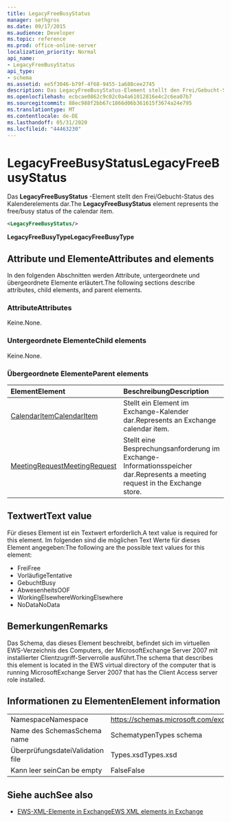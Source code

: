 ```yaml
---
title: LegacyFreeBusyStatus
manager: sethgros
ms.date: 09/17/2015
ms.audience: Developer
ms.topic: reference
ms.prod: office-online-server
localization_priority: Normal
api_name:
- LegacyFreeBusyStatus
api_type:
- schema
ms.assetid: ee5f3046-b79f-4f68-9455-1a688cee2745
description: Das LegacyFreeBusyStatus-Element stellt den Frei/Gebucht-Status des Kalenderelements dar.
ms.openlocfilehash: ecbcae0862c9c02c0a4a61012816e4c2c6ea07b7
ms.sourcegitcommit: 88ec988f2bb67c1866d06b361615f3674a24e795
ms.translationtype: MT
ms.contentlocale: de-DE
ms.lasthandoff: 05/31/2020
ms.locfileid: "44463230"
---
```

# <a name="legacyfreebusystatus"></a><span data-ttu-id="f969a-103">LegacyFreeBusyStatus</span><span class="sxs-lookup"><span data-stu-id="f969a-103">LegacyFreeBusyStatus</span></span>

<span data-ttu-id="f969a-104">Das **LegacyFreeBusyStatus** -Element stellt den Frei/Gebucht-Status des Kalenderelements dar.</span><span class="sxs-lookup"><span data-stu-id="f969a-104">The **LegacyFreeBusyStatus** element represents the free/busy status of the calendar item.</span></span> 
  
```xml
<LegacyFreeBusyStatus/>
```

<span data-ttu-id="f969a-105">**LegacyFreeBusyType**</span><span class="sxs-lookup"><span data-stu-id="f969a-105">**LegacyFreeBusyType**</span></span>

## <a name="attributes-and-elements"></a><span data-ttu-id="f969a-106">Attribute und Elemente</span><span class="sxs-lookup"><span data-stu-id="f969a-106">Attributes and elements</span></span>

<span data-ttu-id="f969a-107">In den folgenden Abschnitten werden Attribute, untergeordnete und übergeordnete Elemente erläutert.</span><span class="sxs-lookup"><span data-stu-id="f969a-107">The following sections describe attributes, child elements, and parent elements.</span></span>
  
### <a name="attributes"></a><span data-ttu-id="f969a-108">Attribute</span><span class="sxs-lookup"><span data-stu-id="f969a-108">Attributes</span></span>

<span data-ttu-id="f969a-109">Keine.</span><span class="sxs-lookup"><span data-stu-id="f969a-109">None.</span></span>
  
### <a name="child-elements"></a><span data-ttu-id="f969a-110">Untergeordnete Elemente</span><span class="sxs-lookup"><span data-stu-id="f969a-110">Child elements</span></span>

<span data-ttu-id="f969a-111">Keine.</span><span class="sxs-lookup"><span data-stu-id="f969a-111">None.</span></span>
  
### <a name="parent-elements"></a><span data-ttu-id="f969a-112">Übergeordnete Elemente</span><span class="sxs-lookup"><span data-stu-id="f969a-112">Parent elements</span></span>

|<span data-ttu-id="f969a-113">**Element**</span><span class="sxs-lookup"><span data-stu-id="f969a-113">**Element**</span></span>|<span data-ttu-id="f969a-114">**Beschreibung**</span><span class="sxs-lookup"><span data-stu-id="f969a-114">**Description**</span></span>|
|:-----|:-----|
|[<span data-ttu-id="f969a-115">CalendarItem</span><span class="sxs-lookup"><span data-stu-id="f969a-115">CalendarItem</span></span>](calendaritem.md) <br/> |<span data-ttu-id="f969a-116">Stellt ein Element im Exchange-Kalender dar.</span><span class="sxs-lookup"><span data-stu-id="f969a-116">Represents an Exchange calendar item.</span></span>  <br/> |
|[<span data-ttu-id="f969a-117">MeetingRequest</span><span class="sxs-lookup"><span data-stu-id="f969a-117">MeetingRequest</span></span>](meetingrequest.md) <br/> |<span data-ttu-id="f969a-118">Stellt eine Besprechungsanforderung im Exchange-Informationsspeicher dar.</span><span class="sxs-lookup"><span data-stu-id="f969a-118">Represents a meeting request in the Exchange store.</span></span>  <br/> |
   
## <a name="text-value"></a><span data-ttu-id="f969a-119">Textwert</span><span class="sxs-lookup"><span data-stu-id="f969a-119">Text value</span></span>

<span data-ttu-id="f969a-120">Für dieses Element ist ein Textwert erforderlich.</span><span class="sxs-lookup"><span data-stu-id="f969a-120">A text value is required for this element.</span></span> <span data-ttu-id="f969a-121">Im folgenden sind die möglichen Text Werte für dieses Element angegeben:</span><span class="sxs-lookup"><span data-stu-id="f969a-121">The following are the possible text values for this element:</span></span>
  
- <span data-ttu-id="f969a-122">Frei</span><span class="sxs-lookup"><span data-stu-id="f969a-122">Free</span></span> 
- <span data-ttu-id="f969a-123">Vorläufige</span><span class="sxs-lookup"><span data-stu-id="f969a-123">Tentative</span></span>
- <span data-ttu-id="f969a-124">Gebucht</span><span class="sxs-lookup"><span data-stu-id="f969a-124">Busy</span></span>
- <span data-ttu-id="f969a-125">Abwesenheits</span><span class="sxs-lookup"><span data-stu-id="f969a-125">OOF</span></span>
- <span data-ttu-id="f969a-126">WorkingElsewhere</span><span class="sxs-lookup"><span data-stu-id="f969a-126">WorkingElsewhere</span></span>
- <span data-ttu-id="f969a-127">NoData</span><span class="sxs-lookup"><span data-stu-id="f969a-127">NoData</span></span>
    
## <a name="remarks"></a><span data-ttu-id="f969a-128">Bemerkungen</span><span class="sxs-lookup"><span data-stu-id="f969a-128">Remarks</span></span>

<span data-ttu-id="f969a-129">Das Schema, das dieses Element beschreibt, befindet sich im virtuellen EWS-Verzeichnis des Computers, der MicrosoftExchange Server 2007 mit installierter Clientzugriff-Serverrolle ausführt.</span><span class="sxs-lookup"><span data-stu-id="f969a-129">The schema that describes this element is located in the EWS virtual directory of the computer that is running MicrosoftExchange Server 2007 that has the Client Access server role installed.</span></span>
  
## <a name="element-information"></a><span data-ttu-id="f969a-130">Informationen zu Elementen</span><span class="sxs-lookup"><span data-stu-id="f969a-130">Element information</span></span>

|||
|:-----|:-----|
|<span data-ttu-id="f969a-131">Namespace</span><span class="sxs-lookup"><span data-stu-id="f969a-131">Namespace</span></span>  <br/> |https://schemas.microsoft.com/exchange/services/2006/types  <br/> |
|<span data-ttu-id="f969a-132">Name des Schemas</span><span class="sxs-lookup"><span data-stu-id="f969a-132">Schema name</span></span>  <br/> |<span data-ttu-id="f969a-133">Schematypen</span><span class="sxs-lookup"><span data-stu-id="f969a-133">Types schema</span></span>  <br/> |
|<span data-ttu-id="f969a-134">Überprüfungsdatei</span><span class="sxs-lookup"><span data-stu-id="f969a-134">Validation file</span></span>  <br/> |<span data-ttu-id="f969a-135">Types.xsd</span><span class="sxs-lookup"><span data-stu-id="f969a-135">Types.xsd</span></span>  <br/> |
|<span data-ttu-id="f969a-136">Kann leer sein</span><span class="sxs-lookup"><span data-stu-id="f969a-136">Can be empty</span></span>  <br/> |<span data-ttu-id="f969a-137">False</span><span class="sxs-lookup"><span data-stu-id="f969a-137">False</span></span>  <br/> |
   
## <a name="see-also"></a><span data-ttu-id="f969a-138">Siehe auch</span><span class="sxs-lookup"><span data-stu-id="f969a-138">See also</span></span>

- [<span data-ttu-id="f969a-139">EWS-XML-Elemente in Exchange</span><span class="sxs-lookup"><span data-stu-id="f969a-139">EWS XML elements in Exchange</span></span>](ews-xml-elements-in-exchange.md)

